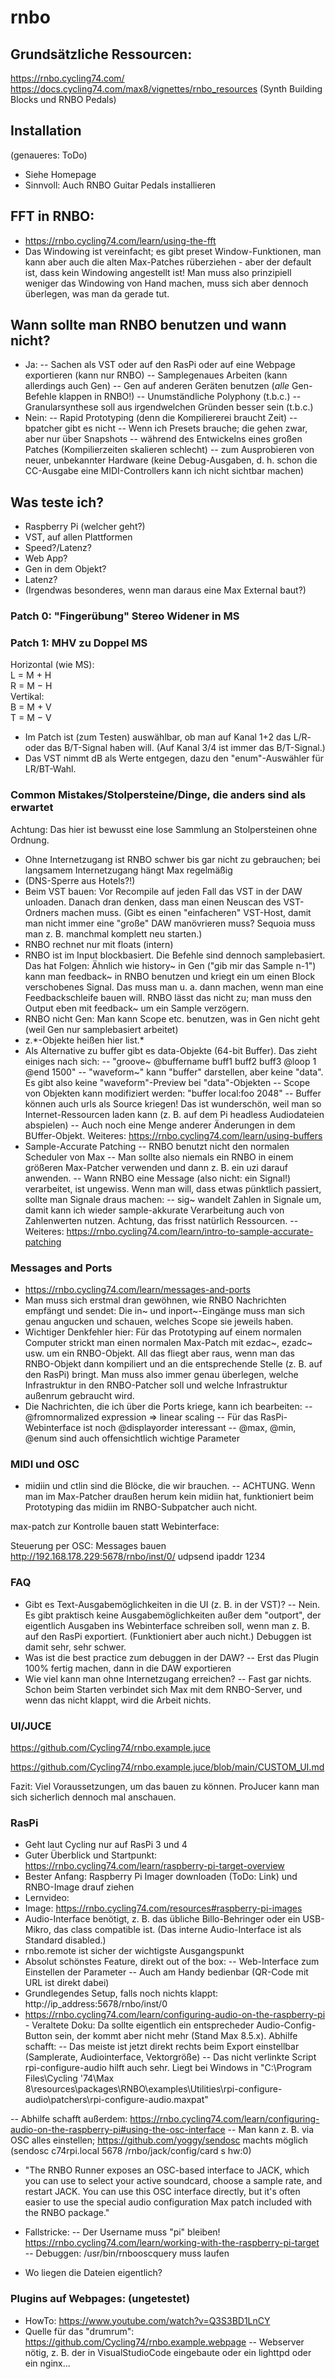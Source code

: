 # rnbo  

## Grundsätzliche Ressourcen:  
https://rnbo.cycling74.com/  
https://docs.cycling74.com/max8/vignettes/rnbo_resources (Synth Building Blocks und RNBO Pedals)
  
## Installation  
(genaueres: ToDo)  
- Siehe Homepage  
- Sinnvoll: Auch RNBO Guitar Pedals installieren  

## FFT in RNBO:
- https://rnbo.cycling74.com/learn/using-the-fft
- Das Windowing ist vereinfacht; es gibt preset Window-Funktionen, man kann aber auch die alten Max-Patches rüberziehen - aber der default ist, dass kein Windowing angestellt ist! Man muss also prinzipiell weniger das Windowing von Hand machen, muss sich aber dennoch überlegen, was man da gerade tut.

## Wann sollte man RNBO benutzen und wann nicht?
- Ja:
-- Sachen als VST oder auf den RasPi oder auf eine Webpage exportieren (kann nur RNBO)
-- Samplegenaues Arbeiten (kann allerdings auch Gen)
-- Gen auf anderen Geräten benutzen (*alle* Gen-Befehle klappen in RNBO!)
-- Unumständliche Polyphony (t.b.c.)
-- Granularsynthese soll aus irgendwelchen Gründen besser sein (t.b.c.)
- Nein:
-- Rapid Prototyping (denn die Kompiliererei braucht Zeit)
-- bpatcher gibt es nicht
-- Wenn ich Presets brauche; die gehen zwar, aber nur über Snapshots
-- während des Entwickelns eines großen Patches (Kompilierzeiten skalieren schlecht)
-- zum Ausprobieren von neuer, unbekannter Hardware (keine Debug-Ausgaben, d. h. schon die CC-Ausgabe eine MIDI-Controllers kann ich nicht sichtbar machen)



  
## Was teste ich?  
- Raspberry Pi (welcher geht?)   
- VST, auf allen Plattformen  
- Speed?/Latenz?    
- Web App?
- Gen in dem Objekt?  
- Latenz?  
- (Irgendwas besonderes, wenn man daraus eine Max External baut?)  
  
### Patch 0: "Fingerübung" Stereo Widener in MS  
  
### Patch 1: MHV zu Doppel MS  
  
Horizontal (wie MS):  
L = M + H   
R = M − H   
Vertikal:  
B = M + V   
T = M − V  
- Im Patch ist (zum Testen) auswählbar, ob man auf Kanal 1+2 das L/R- oder das B/T-Signal haben will. (Auf Kanal 3/4 ist immer das B/T-Signal.)
- Das VST nimmt dB als Werte entgegen, dazu den "enum"-Auswähler für LR/BT-Wahl.

  
  
### Common Mistakes/Stolpersteine/Dinge, die anders sind als erwartet
Achtung: Das hier ist bewusst eine lose Sammlung an Stolpersteinen ohne Ordnung.
- Ohne Internetzugang ist RNBO schwer bis gar nicht zu gebrauchen; bei langsamem Internetzugang hängt Max regelmäßig
- (DNS-Sperre aus Hotels?!)
- Beim VST bauen: Vor Recompile auf jeden Fall das VST in der DAW unloaden. Danach dran denken, dass man einen Neuscan des VST-Ordners machen muss. (Gibt es einen "einfacheren" VST-Host, damit man nicht immer eine "große" DAW manövrieren muss? Sequoia muss man z. B. manchmal komplett neu starten.)
- RNBO rechnet nur mit floats (intern)
- RNBO ist im Input blockbasiert. Die Befehle sind dennoch samplebasiert. Das hat Folgen: Ähnlich wie history~ in Gen ("gib mir das Sample n-1") kann man feedback~ in RNBO benutzen und kriegt ein um einen Block verschobenes Signal. Das muss man u. a. dann machen, wenn man eine Feedbackschleife bauen will. RNBO lässt das nicht zu; man muss den Output eben mit feedback~ um ein Sample verzögern.
- RNBO nicht Gen: Man kann Scope etc. benutzen, was in Gen nicht geht (weil Gen nur samplebasiert arbeitet)
- z.\*-Objekte heißen hier list.\*
- Als Alternative zu buffer gibt es data-Objekte (64-bit Buffer). Das zieht einiges nach sich:
-- "groove~ @buffername buff1 buff2 buff3 @loop 1 @end 1500"
-- "waveform~" kann "buffer" darstellen, aber keine "data". Es gibt also keine "waveform"-Preview bei "data"-Objekten
-- Scope von Objekten kann modifiziert werden: "buffer local:foo 2048"
-- Buffer können auch urls als Source kriegen! Das ist wunderschön, weil man so Internet-Ressourcen laden kann (z. B. auf dem Pi headless Audiodateien abspielen)
-- Auch noch eine Menge anderer Änderungen in dem BUffer-Objekt. Weiteres: https://rnbo.cycling74.com/learn/using-buffers
- Sample-Accurate Patching
-- RNBO benutzt nicht den normalen Scheduler von Max
-- Man sollte also niemals ein RNBO in einem größeren Max-Patcher verwenden und dann z. B. ein uzi darauf anwenden.
-- Wann RNBO eine Message (also nicht: ein Signal!) verarbeitet, ist ungewiss. Wenn man will, dass etwas pünktlich passiert, sollte man Signale draus machen:
-- sig~ wandelt Zahlen in Signale um, damit kann ich wieder sample-akkurate Verarbeitung auch von Zahlenwerten nutzen. Achtung, das frisst natürlich Ressourcen.
-- Weiteres: https://rnbo.cycling74.com/learn/intro-to-sample-accurate-patching

### Messages and Ports
- https://rnbo.cycling74.com/learn/messages-and-ports
- Man muss sich erstmal dran gewöhnen, wie RNBO Nachrichten empfängt und sendet: Die in~ und inport~-Eingänge muss man sich genau angucken und schauen, welches Scope sie jeweils haben.
- Wichtiger Denkfehler hier: Für das Prototyping auf einem normalen Computer strickt man einen normalen Max-Patch mit ezdac~, ezadc~ usw. um ein RNBO-Objekt. All das fliegt aber raus, wenn man das RNBO-Objekt dann kompiliert und an die entsprechende Stelle (z. B. auf den RasPi) bringt. Man muss also immer genau überlegen, welche Infrastruktur in den RNBO-Patcher soll und welche Infrastruktur außenrum gebraucht wird.
- Die Nachrichten, die ich über die Ports kriege, kann ich bearbeiten:
-- @fromnormalized expression => linear scaling
-- Für das RasPi-Webinterface ist noch @displayorder interessant
-- @max, @min, @enum sind auch offensichtlich wichtige Parameter 


### MIDI und OSC
- midiin und ctlin sind die Blöcke, die wir brauchen.
-- ACHTUNG. Wenn man im Max-Patcher draußen herum kein midiin hat, funktioniert beim Prototyping das midiin im RNBO-Subpatcher auch nicht.


max-patch zur Kontrolle bauen statt Webinterface: 

Steuerung per OSC: Messages bauen
http://192.168.178.229:5678/rnbo/inst/0/
udpsend ipaddr 1234


### FAQ
- Gibt es Text-Ausgabemöglichkeiten in die UI (z. B. in der VST)?
-- Nein. Es gibt praktisch keine Ausgabemöglichkeiten außer dem "outport", der eigentlich Ausgaben ins Webinterface schreiben soll, wenn man z. B. auf den RasPi exportiert. (Funktioniert aber auch nicht.) Debuggen ist damit sehr, sehr schwer.
- Was ist die best practice zum debuggen in der DAW?
-- Erst das Plugin 100% fertig machen, dann in die DAW exportieren  
- Wie viel kann man ohne Internetzugang erreichen?
-- Fast gar nichts. Schon beim Starten verbindet sich Max mit dem RNBO-Server, und wenn das nicht klappt, wird die Arbeit nichts.  


### UI/JUCE

https://github.com/Cycling74/rnbo.example.juce

https://github.com/Cycling74/rnbo.example.juce/blob/main/CUSTOM_UI.md

Fazit: Viel Voraussetzungen, um das bauen zu können. ProJucer kann man sich sicherlich dennoch mal anschauen.


### RasPi
- Geht laut Cycling nur auf RasPi 3 und 4  
- Guter Überblick und Startpunkt: https://rnbo.cycling74.com/learn/raspberry-pi-target-overview
- Bester Anfang: Raspberry Pi Imager downloaden (ToDo: Link) und RNBO-Image drauf ziehen
- Lernvideo: 
- Image: https://rnbo.cycling74.com/resources#raspberry-pi-images
- Audio-Interface benötigt, z. B. das übliche Billo-Behringer oder ein USB-Mikro, das class compatible ist. (Das interne Audio-Interface ist als Standard disabled.)
- rnbo.remote ist sicher der wichtigste Ausgangspunkt
- Absolut schönstes Feature, direkt out of the box: 
-- Web-Interface zum Einstellen der Parameter
-- Auch am Handy bedienbar (QR-Code mit URL ist direkt dabei)
- Grundlegendes Setup, falls noch nichts klappt: http://ip_address:5678/rnbo/inst/0
- https://rnbo.cycling74.com/learn/configuring-audio-on-the-raspberry-pi - Veraltete Doku: Da sollte eigentlich ein entsprecheder Audio-Config-Button sein, der kommt aber nicht mehr (Stand Max 8.5.x). Abhilfe schafft:
-- Das meiste ist jetzt direkt rechts beim Export einstellbar (Samplerate, Audiointerface, Vektorgröße)
-- Das nicht verlinkte Script rpi-configure-audio hilft auch sehr. Liegt bei Windows in "C:\Program Files\Cycling '74\Max 8\resources\packages\RNBO\examples\Utilities\rpi-configure-audio\patchers\rpi-configure-audio.maxpat"

-- Abhilfe schafft außerdem: https://rnbo.cycling74.com/learn/configuring-audio-on-the-raspberry-pi#using-the-osc-interface 
-- Man kann z. B. via OSC alles einstellen; https://github.com/yoggy/sendosc machts möglich (sendosc c74rpi.local 5678 /rnbo/jack/config/card s hw:0)
- "The RNBO Runner exposes an OSC-based interface to JACK, which you can use to select your active soundcard, choose a sample rate, and restart JACK. You can use this OSC interface directly, but it's often easier to use the special audio configuration Max patch included with the RNBO package."

- Fallstricke:
-- Der Username muss "pi" bleiben! https://rnbo.cycling74.com/learn/working-with-the-raspberry-pi-target
-- Debuggen: /usr/bin/rnbooscquery muss laufen
- Wo liegen die Dateien eigentlich?

### Plugins auf Webpages: (ungetestet) 
- HowTo: https://www.youtube.com/watch?v=Q3S3BD1LnCY
- Quelle für das "drumrum": https://github.com/Cycling74/rnbo.example.webpage
-- Webserver nötig, z. B. der in VisualStudioCode eingebaute oder ein lighttpd oder ein nginx...
